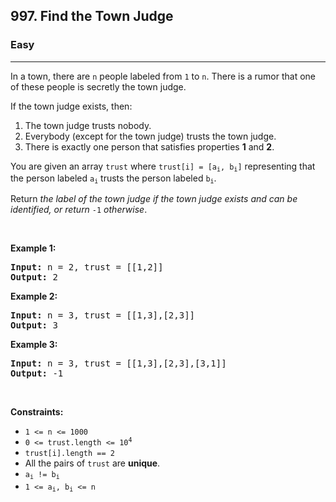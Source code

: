 <h2>997. Find the Town Judge</h2><h3>Easy</h3><hr><div style="user-select: auto;"><p style="user-select: auto;">In a town, there are <code style="user-select: auto;">n</code> people labeled from <code style="user-select: auto;">1</code> to <code style="user-select: auto;">n</code>. There is a rumor that one of these people is secretly the town judge.</p>

<p style="user-select: auto;">If the town judge exists, then:</p>

<ol style="user-select: auto;">
	<li style="user-select: auto;">The town judge trusts nobody.</li>
	<li style="user-select: auto;">Everybody (except for the town judge) trusts the town judge.</li>
	<li style="user-select: auto;">There is exactly one person that satisfies properties <strong style="user-select: auto;">1</strong> and <strong style="user-select: auto;">2</strong>.</li>
</ol>

<p style="user-select: auto;">You are given an array <code style="user-select: auto;">trust</code> where <code style="user-select: auto;">trust[i] = [a<sub style="user-select: auto;">i</sub>, b<sub style="user-select: auto;">i</sub>]</code> representing that the person labeled <code style="user-select: auto;">a<sub style="user-select: auto;">i</sub></code> trusts the person labeled <code style="user-select: auto;">b<sub style="user-select: auto;">i</sub></code>.</p>

<p style="user-select: auto;">Return <em style="user-select: auto;">the label of the town judge if the town judge exists and can be identified, or return </em><code style="user-select: auto;">-1</code><em style="user-select: auto;"> otherwise</em>.</p>

<p style="user-select: auto;">&nbsp;</p>
<p style="user-select: auto;"><strong style="user-select: auto;">Example 1:</strong></p>

<pre style="user-select: auto;"><strong style="user-select: auto;">Input:</strong> n = 2, trust = [[1,2]]
<strong style="user-select: auto;">Output:</strong> 2
</pre>

<p style="user-select: auto;"><strong style="user-select: auto;">Example 2:</strong></p>

<pre style="user-select: auto;"><strong style="user-select: auto;">Input:</strong> n = 3, trust = [[1,3],[2,3]]
<strong style="user-select: auto;">Output:</strong> 3
</pre>

<p style="user-select: auto;"><strong style="user-select: auto;">Example 3:</strong></p>

<pre style="user-select: auto;"><strong style="user-select: auto;">Input:</strong> n = 3, trust = [[1,3],[2,3],[3,1]]
<strong style="user-select: auto;">Output:</strong> -1
</pre>

<p style="user-select: auto;">&nbsp;</p>
<p style="user-select: auto;"><strong style="user-select: auto;">Constraints:</strong></p>

<ul style="user-select: auto;">
	<li style="user-select: auto;"><code style="user-select: auto;">1 &lt;= n &lt;= 1000</code></li>
	<li style="user-select: auto;"><code style="user-select: auto;">0 &lt;= trust.length &lt;= 10<sup style="user-select: auto;">4</sup></code></li>
	<li style="user-select: auto;"><code style="user-select: auto;">trust[i].length == 2</code></li>
	<li style="user-select: auto;">All the pairs of <code style="user-select: auto;">trust</code> are <strong style="user-select: auto;">unique</strong>.</li>
	<li style="user-select: auto;"><code style="user-select: auto;">a<sub style="user-select: auto;">i</sub> != b<sub style="user-select: auto;">i</sub></code></li>
	<li style="user-select: auto;"><code style="user-select: auto;">1 &lt;= a<sub style="user-select: auto;">i</sub>, b<sub style="user-select: auto;">i</sub> &lt;= n</code></li>
</ul>
</div>